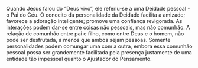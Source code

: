 ﻿Quando Jesus falou do “Deus vivo”, ele referiu-se a uma Deidade pessoal - o Pai do Céu. O conceito da personalidade da Deidade facilita a amizade; favorece a adoração inteligente; promove uma confiança revigorada. As interações podem dar-se entre coisas não pessoais, mas não comunhão. A relação de comunhão entre pai e filho, como entre Deus e o homem, não pode ser desfrutada, a menos que ambos sejam pessoas. Somente personalidades podem comungar uma com a outra, embora essa comunhão pessoal possa ser grandemente facilitada pela presença justamente de uma entidade tão impessoal quanto o Ajustador do Pensamento.